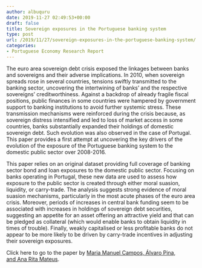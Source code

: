 ```yaml
---
author: albuquru
date: 2019-11-27 02:49:53+00:00
draft: false
title: Sovereign exposures in the Portuguese banking system
type: post
url: /2019/11/27/sovereign-exposures-in-the-portuguese-banking-system/
categories:
- Portuguese Economy Research Report
---
```


The euro area sovereign debt crisis exposed the linkages between banks and sovereigns and their adverse implications. In 2010, when sovereign spreads rose in several countries, tensions swiftly transmitted to the banking sector, uncovering the intertwining of banks’ and the respective sovereigns’ creditworthiness. Against a backdrop of already fragile fiscal positions, public finances in some countries were hampered by government support to banking institutions to avoid further systemic stress. These transmission mechanisms were reinforced during the crisis because, as sovereign distress intensified and led to loss of market access in some countries, banks substantially expanded their holdings of domestic sovereign debt. Such evolution was also observed in the case of Portugal. This paper provides a first attempt at uncovering the key drivers of the evolution of the exposure of the Portuguese banking system to the domestic public sector over 2008-2016.

This paper relies on an original dataset providing full coverage of banking sector bond and loan exposures to the domestic public sector. Focusing on banks operating in Portugal, these new data are used to assess how exposure to the public sector is created through either moral suasion, liquidity, or carry-trade. The analysis suggests strong evidence of moral suasion mechanisms, particularly in the most acute phases of the euro area crisis. Moreover, periods of increases in central bank funding seem to be associated with increases in holdings of sovereign debt securities, suggesting an appetite for an asset offering an attractive yield and that can be pledged as collateral (which would enable banks to obtain liquidity in times of trouble). Finally, weakly capitalised or less profitable banks do not appear to be more likely to be driven by carry-trade incentives in adjusting their sovereign exposures.

Click here to go to the paper by [Maria Manuel Campos, Álvaro Pina, and Ana Rita Mateus](https://ideas.repec.org/p/ptu/wpaper/o201903.html).
